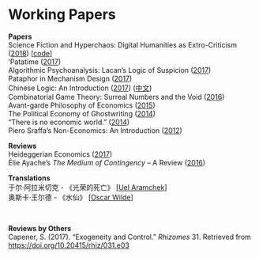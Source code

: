 # Working Papers

<b>Papers</b>
<br>Science Fiction and Hyperchaos: Digital Humanities as Extro-Criticism (<a href="https://github.com/gjoncas/Working-Papers/blob/master/sci-fi.pdf">2018</a>) [<a href="https://github.com/gjoncas/Sci-Fi">code</a>]
<br>‘Patatime (<a href="https://github.com/gjoncas/Working-Papers/blob/master/patatime.pdf">2017</a>)
<br>Algorithmic Psychoanalysis: Lacan’s Logic of Suspicion (<a href="https://github.com/gjoncas/Working-Papers/blob/master/thirteen.pdf">2017</a>)
<br>Pataphor in Mechanism Design (<a href="https://github.com/gjoncas/Working-Papers/blob/master/pataphor.pdf">2017</a>)
<br>Chinese Logic: An Introduction (<a href="https://github.com/gjoncas/Working-Papers/blob/master/chinese%20logic.pdf">2017</a>) (<a href="https://github.com/gjoncas/Working-Papers/blob/master/%E4%B8%AD%E5%9B%BD%E9%80%BB%E8%BE%91.pdf">中文</a>)
<br>Combinatorial Game Theory: Surreal Numbers and the Void (<a href="https://github.com/gjoncas/Working-Papers/blob/master/combinatorial%20games.pdf">2016</a>)
<br>Avant-garde Philosophy of Economics (<a href="https://github.com/gjoncas/Working-Papers/blob/master/avant-garde.pdf">2015</a>)
<br>The Political Economy of Ghostwriting (<a href="https://github.com/gjoncas/Working-Papers/blob/master/ghostwriting.pdf">2014</a>)
<br>“There is no economic world.” (<a href="https://github.com/gjoncas/Working-Papers/blob/master/no%20economic%20world.pdf">2014</a>)
<br>Piero Sraffa’s Non-Economics: An Introduction (<a href="https://github.com/gjoncas/Working-Papers/blob/master/sraffa.pdf">2012</a>)

<b>Reviews</b>
<br>Heideggerian Economics (<a href="https://github.com/gjoncas/Working-Papers/blob/master/heidegger.pdf">2017</a>)
<br>Élie Ayache’s <em>The Medium of Contingency</em> – A Review (<a href="https://github.com/gjoncas/Working-Papers/blob/master/ayache%20review.pdf">2016</a>)

<b>Translations</b>
<br>于尔·阿拉米切克 - 《光荣的死亡</a>》 [<a href="https://github.com/gjoncas/Working-Papers/blob/master/%E5%85%89%E8%8D%A3%E7%9A%84%E6%AD%BB%E4%BA%A1.pdf">Uel Aramchek</a>]
<br>奥斯卡·王尔德 - 《水仙》 [<a href="https://github.com/gjoncas/Working-Papers/blob/master/%E6%B0%B4%E4%BB%99.pdf">Oscar Wilde</a>]

<br> 

<b>Reviews by Others</b>
<br>Capener, S. (2017). “Exogeneity and Control.” <i>Rhizomes</i> 31. Retrieved from https://doi.org/10.20415/rhiz/031.e03
